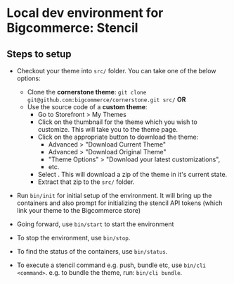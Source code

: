 # Local dev environment for Bigcommerce: Stencil

## Steps to setup

- Checkout your theme into `src/` folder. You can take one of the below options:

  - Clone the **cornerstone theme**: `git clone git@github.com:bigcommerce/cornerstone.git src/` **OR**
  - Use the source code of a **custom theme**:
    - Go to Storefront > My Themes
    - Click on the thumbnail for the theme which you wish to customize. This will take you to the theme page.
    - Click on the appropriate button to download the theme:
      - Advanced > "Download Current Theme"
      - Advanced > "Download Original Theme"
      - "Theme Options" > "Download your latest customizations",
      - etc.
    - Select . This will download a zip of the theme in it's current state.
    - Extract that zip to the `src/` folder.

- Run `bin/init` for initial setup of the environment. It will bring up the containers and also prompt for initializing the stencil API tokens (which link your theme to the Bigcommerce store)

- Going forward, use `bin/start` to start the environment
- To stop the environment, use `bin/stop`.
- To find the status of the containers, use `bin/status`.
- To execute a stencil command e.g. push, bundle etc, use `bin/cli <command>`. e.g. to bundle the theme, run: `bin/cli bundle`.

